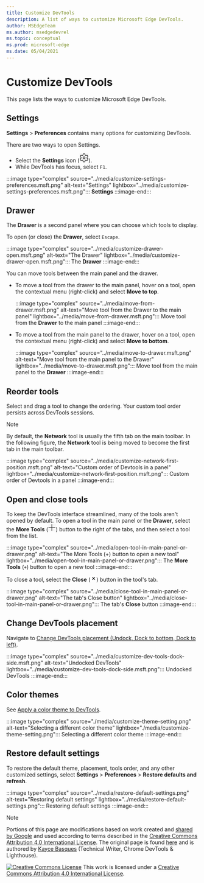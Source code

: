 ```yaml
---
title: Customize DevTools
description: A list of ways to customize Microsoft Edge DevTools.
author: MSEdgeTeam
ms.author: msedgedevrel
ms.topic: conceptual
ms.prod: microsoft-edge
ms.date: 05/04/2021
---
```

<!-- Copyright Kayce Basques

   Licensed under the Apache License, Version 2.0 (the "License");
   you may not use this file except in compliance with the License.
   You may obtain a copy of the License at

       https://www.apache.org/licenses/LICENSE-2.0

   Unless required by applicable law or agreed to in writing, software
   distributed under the License is distributed on an "AS IS" BASIS,
   WITHOUT WARRANTIES OR CONDITIONS OF ANY KIND, either express or implied.
   See the License for the specific language governing permissions and
   limitations under the License.  -->
# Customize DevTools

This page lists the ways to customize Microsoft Edge DevTools.


<!-- ====================================================================== -->
## Settings

**Settings** > **Preferences** contains many options for customizing DevTools.

There are two ways to open Settings.

*   Select the **Settings** icon (![Settings icon](../media/settings-icon-dark.msft.png)).
*   While DevTools has focus, select `F1`.

:::image type="complex" source="../media/customize-settings-preferences.msft.png" alt-text="Settings" lightbox="../media/customize-settings-preferences.msft.png":::
   **Settings**
:::image-end:::


<!-- ====================================================================== -->
## Drawer

The **Drawer** is a second panel where you can choose which tools to display.

To open (or close) the **Drawer**, select `Escape`.

:::image type="complex" source="../media/customize-drawer-open.msft.png" alt-text="The Drawer" lightbox="../media/customize-drawer-open.msft.png":::
   The **Drawer**
:::image-end:::

You can move tools between the main panel and the drawer.

*   To move a tool from the drawer to the main panel, hover on a tool, open the contextual menu (right-click) and select **Move to top**.

    :::image type="complex" source="../media/move-from-drawer.msft.png" alt-text="Move tool from the Drawer to the main panel" lightbox="../media/move-from-drawer.msft.png":::
       Move tool from the **Drawer** to the main panel
    :::image-end:::

*   To move a tool from the main panel to the drawer, hover on a tool, open the contextual menu (right-click) and select **Move to bottom**.

    :::image type="complex" source="../media/move-to-drawer.msft.png" alt-text="Move tool from the main panel to the Drawer" lightbox="../media/move-to-drawer.msft.png":::
       Move tool from the main panel to the **Drawer**
    :::image-end:::


<!-- ====================================================================== -->
## Reorder tools

Select and drag a tool to change the ordering.  Your custom tool order persists across DevTools sessions.

> [!NOTE]
> By default, the **Network** tool is usually the fifth tab on the main toolbar.  In the following figure, the **Network** tool is being moved to become the first tab in the main toolbar.

:::image type="complex" source="../media/customize-network-first-position.msft.png" alt-text="Custom order of Devtools in a panel" lightbox="../media/customize-network-first-position.msft.png":::
   Custom order of Devtools in a panel
:::image-end:::


<!-- ====================================================================== -->
## Open and close tools

To keep the DevTools interface streamlined, many of the tools aren't opened by default. To open a tool in the main panel or the **Drawer**, select the **More Tools** (![More Tools](../media/open-tab-icon.png)) button to the right of the tabs, and then select a tool from the list.

:::image type="complex" source="../media/open-tool-in-main-panel-or-drawer.png" alt-text="The More Tools (+) button to open a new tool" lightbox="../media/open-tool-in-main-panel-or-drawer.png":::
   The **More Tools** (`+`) button to open a new tool
:::image-end:::

To close a tool, select the **Close** (![Close Tool](../media/close-tab-icon.png)) button in the tool's tab.

:::image type="complex" source="../media/close-tool-in-main-panel-or-drawer.png" alt-text="The tab's Close button" lightbox="../media/close-tool-in-main-panel-or-drawer.png":::
   The tab's **Close** button
:::image-end:::


<!-- ====================================================================== -->
## Change DevTools placement

Navigate to [Change DevTools placement (Undock, Dock to bottom, Dock to left)](./placement.md).

:::image type="complex" source="../media/customize-dev-tools-dock-side.msft.png" alt-text="Undocked DevTools" lightbox="../media/customize-dev-tools-dock-side.msft.png":::
   Undocked DevTools
:::image-end:::


<!-- ====================================================================== -->
## Color themes

See [Apply a color theme to DevTools](./theme.md).

:::image type="complex" source="./media/customize-theme-setting.png" alt-text="Selecting a different color theme" lightbox="./media/customize-theme-setting.png":::
   Selecting a different color theme
:::image-end:::


<!-- ====================================================================== -->
## Restore default settings

To restore the default theme, placement, tools order, and any other customized settings, select **Settings** > **Preferences** > **Restore defaults and refresh**.

:::image type="complex" source="../media/restore-default-settings.png" alt-text="Restoring default settings" lightbox="../media/restore-default-settings.png":::
   Restoring default settings
:::image-end:::


<!-- ====================================================================== -->
> [!NOTE]
> Portions of this page are modifications based on work created and [shared by Google](https://developers.google.com/terms/site-policies) and used according to terms described in the [Creative Commons Attribution 4.0 International License](https://creativecommons.org/licenses/by/4.0).
> The original page is found [here](https://developers.google.com/web/tools/chrome-devtools/customize/index) and is authored by [Kayce Basques](https://developers.google.com/web/resources/contributors#kayce-basques) (Technical Writer, Chrome DevTools \& Lighthouse).

[![Creative Commons License](https://i.creativecommons.org/l/by/4.0/88x31.png)](https://creativecommons.org/licenses/by/4.0)
This work is licensed under a [Creative Commons Attribution 4.0 International License](https://creativecommons.org/licenses/by/4.0).
